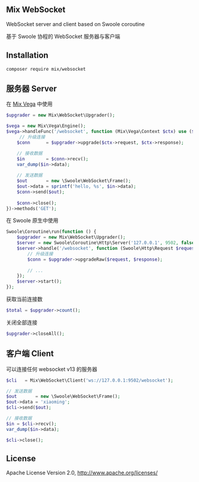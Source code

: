 ## Mix WebSocket

WebSocket server and client based on Swoole coroutine

基于 Swoole 协程的 WebSocket 服务器与客户端

## Installation

```
composer require mix/websocket
```

## 服务器 Server

在 [Mix Vega](https://github.com/mix-php/vega) 中使用

```php
$upgrader = new Mix\WebSocket\Upgrader();

$vega = new Mix\Vega\Engine();
$vega->handleFunc('/websocket', function (Mix\Vega\Context $ctx) use ($upgrader) {
     // 升级连接
    $conn      = $upgrader->upgrade($ctx->request, $ctx->response);

    // 接收数据
    $in        = $conn->recv();
    var_dump($in->data);
    
    // 发送数据
    $out       = new \Swoole\WebSocket\Frame();
    $out->data = sprintf('hello, %s', $in->data);
    $conn->send($out);
    
    $conn->close();
})->methods('GET');
```

在 Swoole 原生中使用

```php
Swoole\Coroutine\run(function () {
    $upgrader = new Mix\WebSocket\Upgrader();
    $server = new Swoole\Coroutine\Http\Server('127.0.0.1', 9502, false);
    $server->handle('/websocket', function (Swoole\Http\Request $request, Swoole\Http\Response $response) use ($upgrader) {
        // 升级连接
        $conn = $upgrader->upgradeRaw($request, $response);
        
        // ...
    });
    $server->start();
});
```

获取当前连接数

```php
$total = $upgrader->count();
```

关闭全部连接

```php
$upgrader->closeAll();
```

## 客户端 Client

可以连接任何 websocket v13 的服务器

```php
$cli   = Mix\WebSocket\Client('ws://127.0.0.1:9502/websocket');

// 发送数据
$out       = new \Swoole\WebSocket\Frame();
$out->data = 'xiaoming';
$cli->send($out);

// 接收数据
$in = $cli->recv();
var_dump($in->data);

$cli->close();
```

## License

Apache License Version 2.0, http://www.apache.org/licenses/
